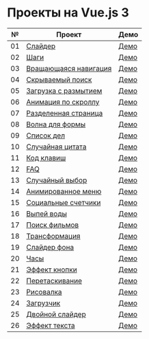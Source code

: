 # Проекты на Vue.js 3

| №  | Проект                                                                                                     | Демо                                                  |
| -- | ---------------------------------------------------------------------------------------------------------- | ----------------------------------------------------- |
| 01 | [Слайдер](https://github.com/inteltone/Vue.js-3-projects/tree/master/01-expanding-cards)                   | [Демо](https://inteltone.ru/vue/expanding-cards/)     |
| 02 | [Шаги](https://github.com/inteltone/Vue.js-3-projects/tree/master/02-progress-steps)                       | [Демо](https://inteltone.ru/vue/progress-steps/)      |
| 03 | [Вращающаяся навигация](https://github.com/inteltone/Vue.js-3-projects/tree/master/03-rotating-navigation) | [Демо](https://inteltone.ru/vue/rotating-navigation/) |
| 04 | [Скрываемый поиск](https://github.com/inteltone/Vue.js-3-projects/tree/master/04-hidden-search-widget)     | [Демо](https://inteltone.ru/vue/hidden-search/)       |
| 05 | [Загрузка с размытием](https://github.com/inteltone/Vue.js-3-projects/tree/master/05-blurry-loading)       | [Демо](https://inteltone.ru/vue/blurry-loading/)      |
| 06 | [Анимация по скроллу](https://github.com/inteltone/Vue.js-3-projects/tree/master/06-scroll-animation)      | [Демо](https://inteltone.ru/vue/scroll-animation/)    |
| 07 | [Разделенная страница](https://github.com/inteltone/Vue.js-3-projects/tree/master/07-split-landing-page)   | [Демо](https://inteltone.ru/vue/split-page/)          |
| 08 | [Волна для формы](https://github.com/inteltone/Vue.js-3-projects/tree/master/08-form-wave)                 | [Демо](https://inteltone.ru/vue/form-wave/)           |
| 09 | [Список дел](https://github.com/inteltone/Vue.js-3-projects/tree/master/09-todo-list)                      | [Демо](https://inteltone.ru/vue/todo-list/)           |
| 10 | [Случайная цитата](https://github.com/inteltone/Vue.js-3-projects/tree/master/10-quotes)                   | [Демо](https://inteltone.ru/vue/quotes/)              |
| 11 | [Код клавиш](https://github.com/inteltone/Vue.js-3-projects/tree/master/11-event-keycodes)                 | [Демо](https://inteltone.ru/vue/event-keycodes/)      |
| 12 | [FAQ](https://github.com/inteltone/Vue.js-3-projects/tree/master/12-faq)                                   | [Демо](https://inteltone.ru/vue/faq/)                 |
| 13 | [Случайный выбор](https://github.com/inteltone/Vue.js-3-projects/tree/master/13-random-choice-picker)      | [Демо](https://inteltone.ru/vue/random-choice-picker/)|
| 14 | [Анимированное меню](https://github.com/inteltone/Vue.js-3-projects/tree/master/14-animated-navigation)    | [Демо](https://inteltone.ru/vue/animated-navigation/) |
| 15 | [Социальные счетчики](https://github.com/inteltone/Vue.js-3-projects/tree/master/15-counters)              | [Демо](https://inteltone.ru/vue/counters/)            |
| 16 | [Выпей воды](https://github.com/inteltone/Vue.js-3-projects/tree/master/16-drink-water)                    | [Демо](https://inteltone.ru/vue/drink-water/)         |
| 17 | [Поиск фильмов](https://github.com/inteltone/Vue.js-3-projects/tree/master/17-movie-app)                   | [Демо](https://inteltone.ru/vue/movie-app/)           |
| 18 | [Трансформация](https://github.com/inteltone/Vue.js-3-projects/tree/master/18-perspective-playground)      | [Демо](https://inteltone.ru/vue/transform/)           |
| 19 | [Слайдер фона](https://github.com/inteltone/Vue.js-3-projects/tree/master/19-background-slider)            | [Демо](https://inteltone.ru/vue/background-slider/)   |
| 20 | [Часы](https://github.com/inteltone/Vue.js-3-projects/tree/master/20-theme-clock)                          | [Демо](https://inteltone.ru/vue/theme-clock/)         |
| 21 | [Эффект кнопки](https://github.com/inteltone/Vue.js-3-projects/tree/master/21-button-ripple-effect)        | [Демо](https://inteltone.ru/vue/button-ripple-effect/)|
| 22 | [Перетаскивание](https://github.com/inteltone/Vue.js-3-projects/tree/master/22-drag-n-drop)                | [Демо](https://inteltone.ru/vue/drag-n-drop/)         |
| 23 | [Рисовалка](https://github.com/inteltone/Vue.js-3-projects/tree/master/23-drawing-app)                     | [Демо](https://inteltone.ru/vue/drawing-app/)         |
| 24 | [Загрузчик](https://github.com/inteltone/Vue.js-3-projects/tree/master/24-kinetic-loader)                  | [Демо](https://inteltone.ru/vue/kinetic-loader/)      |
| 25 | [Двойной слайдер](https://github.com/inteltone/Vue.js-3-projects/tree/master/25-double-slider)             | [Демо](https://inteltone.ru/vue/double-slider/)       |
| 26 | [Эффект текста](https://github.com/inteltone/Vue.js-3-projects/tree/master/26-auto-text-effect)            | [Демо](https://inteltone.ru/vue/auto-text-effect/)    |



